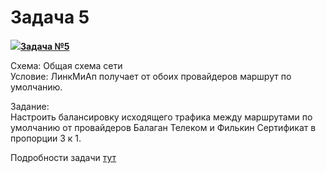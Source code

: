 # Задача 5

[![](http://img-fotki.yandex.ru/get/6622/83739833.1f/0_9e219_a466f149_S.jpg)**Задача №5**](https://linkmeup.ru/blog/59.html)

Схема: Общая схема сети  
Условие: ЛинкМиАп получает от обоих провайдеров маршрут по умолчанию.

Задание:  
Настроить балансировку исходящего трафика между маршрутами по умолчанию от провайдеров Балаган Телеком и Филькин Сертификат в пропорции 3 к 1.

Подробности задачи [тут](https://linkmeup.ru/blog/59.html)


